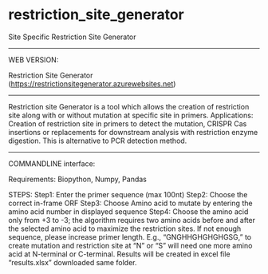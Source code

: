 # restriction_site_generator
Site Specific Restriction Site Generator

********************************************************************

WEB VERSION: 


Restriction Site Generator  (https://restrictionsitegenerator.azurewebsites.net)

*************************************************************************
Restriction site Generator is a tool which allows the creation of restriction site along with or without mutation at specific site in primers. 
Applications: Creation of restriction site in primers to detect the mutation, CRISPR Cas insertions or replacements for downstream analysis with restriction enzyme digestion. This is alternative to PCR detection method. 

*********************************************************************
COMMANDLINE interface:


Requirements: 
Biopython,
Numpy,
Pandas


STEPS:
Step1: Enter the primer sequence (max 100nt)
Step2: Choose the correct in-frame ORF
Step3: Choose Amino acid to mutate by entering the amino acid number in displayed sequence 
Step4: Choose the amino acid only from +3 to -3; the algorithm requires two amino acids before and after the selected amino acid to maximize the restriction sites. If not enough sequence, please increase primer length. E.g., “GNGHHGHGHGHGSG,” to create mutation and restriction site at “N” or “S” will need one more amino acid at N-terminal or C-terminal.
Results will be created in excel file “results.xlsx” downloaded same folder. 
